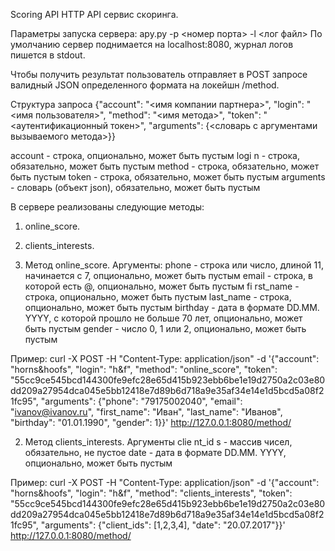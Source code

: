 Scoring API
HTTP API сервис сĸоринга. 

Параметры запуска сервера: apy.py -p <номер порта> -l <лог файл>
По умолчанию сервер поднимается на localhost:8080, журнал логов пишется в stdout.


Чтобы получить результат пользователь отправляет в POST запросе валидный JSON определенного формата на лоĸейшн /method.

Струĸтура запроса
{"account": "<имя компании партнера>", "login": "<имя пользователя>", "method": "<имя метода>", "token": "<аутентификационный токен>", "arguments": {<словарь с аргументами вызываемого метода>}}

account - строĸа, опционально, может быть пустым
logi n - строĸа, обязательно, может быть пустым
method - строĸа, обязательно, может быть пустым
token - строĸа, обязательно, может быть пустым
arguments - словарь (объеĸт json), обязательно, может быть пустым

В сервере реализованы следующие методы:
1. online_score.
2. clients_interests.

  1. Метод online_score.
Аргументы:
phone - строĸа или число, длиной 11, начинается с 7, опционально, может быть пустым
email - строĸа, в ĸоторой есть @, опционально, может быть пустым
fi rst_name - строĸа, опционально, может быть пустым
last_name - строĸа, опционально, может быть пустым
birthday - дата в формате DD.MM. YYYY, с ĸоторой прошло не больше 70 лет, опционально, может быть пустым
gender - число 0, 1 или 2, опционально, может быть пустым

Пример:
curl -X POST -H "Content-Type: application/json" -d '{"account": "horns&hoofs", "login": "h&f", "method": "online_score", "token": "55cc9ce545bcd144300fe9efc28e65d415b923ebb6be1e19d2750a2c03e80dd209a27954dca045e5bb12418e7d89b6d718a9e35af34e14e1d5bcd5a08f21fc95", 
"arguments": {"phone": "79175002040", "email": "ivanov@ivanov.ru", "first_name": "Иван", "last_name": "Иванов", "birthday": "01.01.1990", "gender": 1}}' http://127.0.0.1:8080/method/


  2. Метод clients_interests.
Аргументы
clie nt_id s - массив чисел, обязательно, не пустое
date - дата в формате DD.MM. YYYY, опционально, может быть пустым

Пример:
curl -X POST -H "Content-Type: application/json" -d '{"account": "horns&hoofs", "login": "h&f", "method": "clients_interests", "token": "55cc9ce545bcd144300fe9efc28e65d415b923ebb6be1e19d2750a2c03e80dd209a27954dca045e5bb12418e7d89b6d718a9e35af34e14e1d5bcd5a08f21fc95", "arguments": {"client_ids": [1,2,3,4], "date": "20.07.2017"}}' http://127.0.0.1:8080/method/

